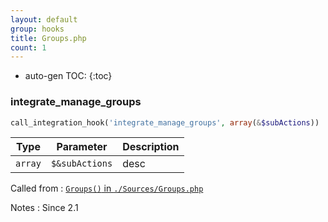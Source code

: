 ```yaml
---
layout: default
group: hooks
title: Groups.php
count: 1
---
```

* auto-gen TOC:
{:toc}
### integrate_manage_groups

```php
call_integration_hook('integrate_manage_groups', array(&$subActions))
```

Type|Parameter|Description
---|---|---
`array`|`$&subActions`|desc

Called from
: [`Groups()` in `./Sources/Groups.php`](../docs/groups.html#groups)

Notes
: Since 2.1

